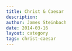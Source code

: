 ```yaml
---
title: Christ & Caesar
description:
author: James Steinbach
date: 2014-03-16
layout: category
tags: christ-caesar
---
```

